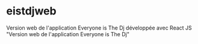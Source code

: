 # eistdjweb
Version web de l'application Everyone is The Dj développée avec React JS
"Version web de l'application Everyone is The Dj"

